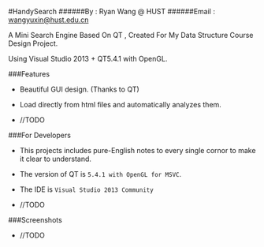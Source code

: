 #HandySearch
######By : Ryan Wang @ HUST
######Email : wangyuxin@hust.edu.cn

A Mini Search Engine Based On QT , Created For My Data Structure Course Design Project. 

Using Visual Studio 2013 + QT5.4.1 with OpenGL.

###Features
* Beautiful GUI design. (Thanks to QT)

* Load directly from html files and automatically analyzes them.

* //TODO

###For Developers
* This projects includes pure-English notes to every single cornor to make it clear to understand.

* The version of QT is `5.4.1 with OpenGL for MSVC`.

* The IDE is `Visual Studio 2013 Community`
     
* //TODO

###Screenshots
* //TODO
